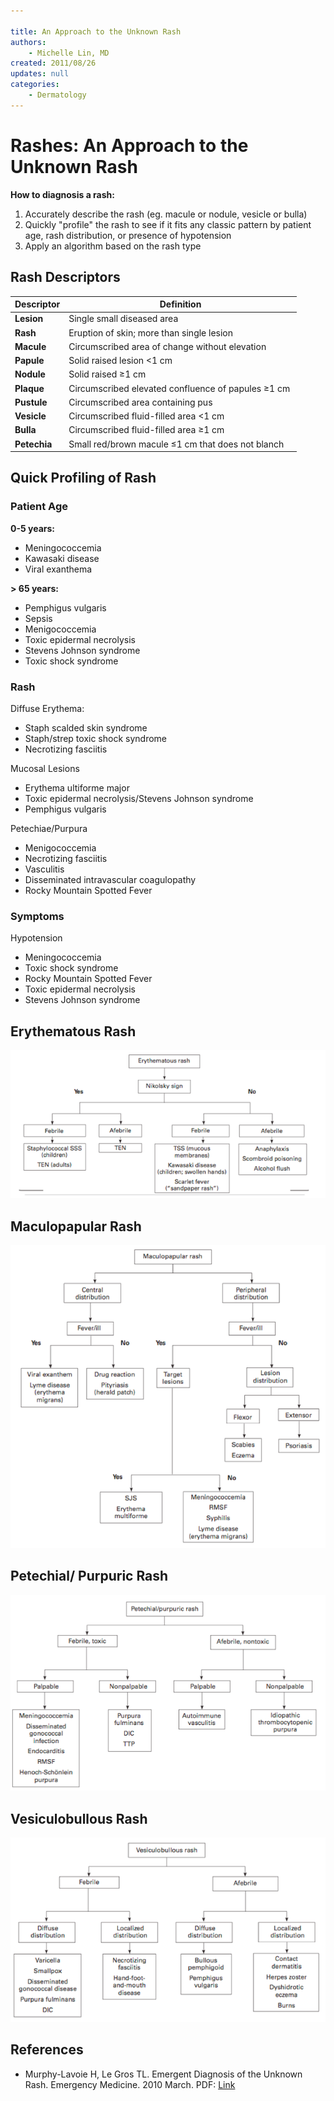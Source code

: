 ```yaml
---

title: An Approach to the Unknown Rash
authors:
    - Michelle Lin, MD
created: 2011/08/26
updates: null
categories:
    - Dermatology
---
```


# Rashes: An Approach to the Unknown Rash

**How to diagnosis a rash:**

1. Accurately describe the rash (eg. macule or nodule, vesicle or bulla)
2. Quickly "profile" the rash to see if it fits any classic pattern by patient age, rash distribution, or presence of hypotension
3. Apply an algorithm based on the rash type

## Rash Descriptors

| Descriptor   | Definition                                          |
| ------------ | --------------------------------------------------- |
| **Lesion**   | Single small diseased area                          |
| **Rash**     | Eruption of skin; more than single lesion           |
| **Macule**   | Circumscribed area of change without elevation      |
| **Papule**   | Solid raised lesion &lt;1 cm                        |
| **Nodule**   | Solid raised ≥1 cm                                  |
| **Plaque**   | Circumscribed elevated confluence of papules ≥1 cm  |
| **Pustule**  | Circumscribed area containing pus                   |
| **Vesicle**  | Circumscribed fluid-filled area &lt;1 cm            |
| **Bulla**    | Circumscribed fluid-filled area ≥1 cm               |
| **Petechia** | Small red/brown macule ≤1 cm that does not blanch   |

## Quick Profiling of Rash

### Patient Age

**0-5 years:**

- Meningococcemia        
- Kawasaki disease        
- Viral exanthema  

**> 65 years:**

- Pemphigus vulgaris
- Sepsis
- Menigococcemia
- Toxic epidermal necrolysis
- Stevens Johnson syndrome
- Toxic shock syndrome  

### Rash

Diffuse Erythema:

- Staph scalded skin syndrome
- Staph/strep toxic shock syndrome
- Necrotizing fasciitis

Mucosal Lesions

- Erythema ultiforme major
- Toxic epidermal necrolysis/Stevens Johnson syndrome
- Pemphigus vulgaris

Petechiae/Purpura

- Menigococcemia
- Necrotizing fasciitis
- Vasculitis
- Disseminated intravascular coagulopathy 
- Rocky Mountain Spotted Fever

### Symptoms

Hypotension

- Meningococcemia
- Toxic shock syndrome
- Rocky Mountain Spotted Fever
- Toxic epidermal necrolysis
- Stevens Johnson syndrome

## Erythematous Rash

![](image-1.png)

## Maculopapular Rash

![](image-2.png)

## Petechial/ Purpuric Rash

![](image-3.png)

## Vesiculobullous Rash

![](image-4.png)

## References

- Murphy-Lavoie H, Le Gros TL. Emergent Diagnosis of the Unknown Rash. Emergency Medicine. 2010 March. PDF: [Link](http://www.emedmag.com/PDF/042030006.pdf)
